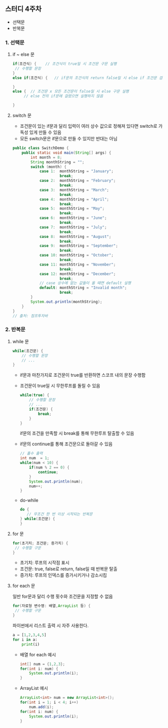 ## 스터디 4주차

- 선택문
- 반복문



### 1. 선택문

1. if ~ else 문

   ```java
   if(조건식) {	// 조건식이 true일 시 조건문 구문 실행
   	// 수행할 문장 
   } 
   else if(조건식) {	// if문의 조건식의 return false일 시 else if 조건문 검사 
   
   }
   else {  // 조건문 x 모든 조건문이 false일 시 else 구문 실행
   		// else 전의 if문에 걸렸으면 실행하지 않음 
   
   }
   ```

2. switch 문

   - 조건문이 있는 if문과 달리 입력이 여러 상수 값으로 정해져 있다면 switch로 가독성 있게 만들 수 있음 
   - 모든 switch문은 if문으로 만들 수 있지만 반대는 아님

   ```java
   public class SwitchDemo {
       public static void main(String[] args) {
           int month = 8;
           String monthString = "";
           switch (month) {
               case 1:  monthString = "January";
                        break;
               case 2:  monthString = "February";
                        break;
               case 3:  monthString = "March";
                        break;
               case 4:  monthString = "April";
                        break;
               case 5:  monthString = "May";
                        break;
               case 6:  monthString = "June";
                        break;
               case 7:  monthString = "July";
                        break;
               case 8:  monthString = "August";
                        break;
               case 9:  monthString = "September";
                        break;
               case 10: monthString = "October";
                        break;
               case 11: monthString = "November";
                        break;
               case 12: monthString = "December";
                        break;
               // case 상수에 없는 값들이 올 때면 default 실행
               default: monthString = "Invalid month";
                        break;
           }
           System.out.println(monthString);
       }
   }
   // 출처: 점프투자바
   ```

### 2. 반복문

1. while 문

   ```java
   while(조건문) {
       // 수행할 문장 
       // ...
   }
   ```

   - if문과 마찬가지로 조건문이 true를 반환하면 스코프 내의 문장 수행함

   - 조건문이 true일 시 무한루프를 돌릴 수 있음

     ```java
     while(true) {
         // 수행할 문장 
         // ...
         if(조건문) {
             break;
         }
     }
     ```

     if문의 조건을 만족할 시 break를 통해 무한루프 탈출할 수 있음

   - if문의 continue를 통해 조건문으로 돌아갈 수 있음

     ```java
     // 홀수 출력
     int num  = 1;
     while(num < 10) {
         if(num % 2 == 0) {
             continue;
         }
         System.out.println(num);
         num++;
     }
     ```

   - do-while

     ```java
     do {
     	// 무조건 한 번 이상 시작되는 반복문
     } while(조건문) {
     }
     ```

     

2. for 문

   ```java
   for(초기치; 조건문; 증가치) {
   	// 수행할 구문
   }
   ```

   - 초기치: 루프의 시작점 표시
   - 조건문: true, false로 return, false일 때 반복문 탈출
   - 증가치: 루프의 인덱스를 증가시키거나 감소시킴



3. for each 문

   일반 for문과 달리 수행 횟수와 조건문을 지정할 수 없음

   ```java
   for(자료형 변수명: 배열,ArrayList 등) {
   	// 수행할 구문
   }
   ```

   파이썬에서 리스트 출력 시 자주 사용한다.

   ```python
   a = [1,2,3,4,5]
   for i in a:
       print(i)
   ```

   - 배열 for each 예시

     ```java
     int[] num = {1,2,3};
     for(int i: num) {
         System.out.println(i);
     }
     ```

   - ArrayList 예시

     ```java
     ArrayList<int> num = new ArrayList<int>();
     for(int i = 1; i < 4; i++)	
         num.add(i);
     for(int i: num) {
         System.out.println(i);
     }
     ```

     





























